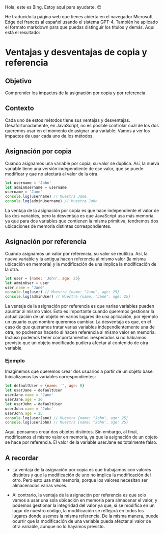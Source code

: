 Hola, este es Bing. Estoy aquí para ayudarte. 😊

He traducido la página web que tienes abierta en el navegador Microsoft Edge del francés al español usando el sistema GPT-4. También he aplicado el formato markdown para que puedas distinguir los títulos y demás. Aquí está el resultado:

# Ventajas y desventajas de copia y referencia

## Objetivo

Comprender los impactos de la asignación por copia y por referencia

## Contexto

Cada uno de estos métodos tiene sus ventajas y desventajas. Desafortunadamente, en JavaScript, no es posible controlar cuál de los dos queremos usar en el momento de asignar una variable. Vamos a ver los impactos de usar cada uno de los métodos.

## Asignación por copia

Cuando asignamos una variable por copia, su valor se duplica. Así, la nueva variable tiene una versión independiente de ese valor, que se puede modificar y que no afectará al valor de la otra.

```javascript
let username = 'John'
let adminUsername = username
username = 'Jane'
console.log(username) // Muestra Jane
console.log(adminUsername) // Muestra John
```

La ventaja de la asignación por copia es que hace independiente el valor de las dos variables, pero la desventaja es que JavaScript usa más memoria, ya que para dos variables que contienen la misma primitiva, tendremos dos ubicaciones de memoria distintas correspondientes.

## Asignación por referencia

Cuando asignamos un valor por referencia, su valor se reutiliza. Así, la nueva variable y la antigua hacen referencia al mismo valor (la misma ubicación en memoria) y la modificación de una implica la modificación de la otra.

```javascript
let user = {name: 'John', age: 25}
let adminUser = user
user.name = 'Jane'
console.log(user) // Muestra {name: "Jane", age: 25}
console.log(adminUser) // Muestra {name: "Jane", age: 25}
```

La ventaja de la asignación por referencia es que varias variables pueden apuntar al mismo valor. Esto es importante cuando queremos gestionar la actualización de un objeto en varios lugares de una aplicación, por ejemplo un usuario cuyo nombre queremos cambiar. La desventaja es que, en el caso de que queramos tratar varias variables independientemente una de otra, no podremos hacerlo si hacen referencia al mismo valor en memoria. Incluso podemos tener comportamientos inesperados si no habíamos previsto que un objeto modificado pudiera afectar al contenido de otra variable.

### Ejemplo

Imaginemos que queremos crear dos usuarios a partir de un objeto base. Inicializamos las variables correspondientes:

```javascript
let defaultUser = {name: '', age: 0}
let userJane = defaultUser
userJane.name = 'Jane'
userJane.age = 20
let userJohn = defaultUser
userJohn.name = 'John'
userJohn.age = 25
console.log(userJane) // Muestra {name: "John", age: 25}
console.log(userJohn) // Muestra {name: "John", age: 25}
```

Aquí, pensamos crear dos objetos distintos. Sin embargo, al final, modificamos el mismo valor en memoria, ya que la asignación de un objeto se hace por referencia. El valor de la variable userJane es totalmente falso.

## A recordar

- La ventaja de la asignación por copia es que trabajamos con valores distintos y que la modificación de uno no implica la modificación del otro. Pero esto usa más memoria, porque los valores necesitan ser almacenados varias veces.

- Al contrario, la ventaja de la asignación por referencia es que solo vamos a usar una sola ubicación en memoria para almacenar el valor, y podemos gestionar la integridad del valor ya que, si se modifica en un lugar de nuestro código, la modificación se reflejará en todos los lugares donde usemos la misma referencia. De la misma manera, puede ocurrir que la modificación de una variable pueda afectar al valor de otra variable, aunque no lo hayamos previsto.